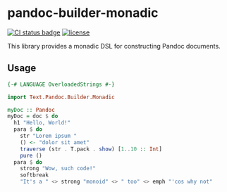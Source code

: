 # pandoc-builder-monadic


[![CI status badge](https://img.shields.io/github/actions/workflow/status/414owen/pandoc-builder-monadic/haskell-ci.yml)](https://github.com/414owen/pandoc-builder-monadic/actions/workflows/haskell-ci.yml) [![license](https://img.shields.io/github/license/414owen/pandoc-builder-monadic)](https://github.com/414owen/pandoc-builder-monadic/blob/master/LICENSE)

This library provides a monadic DSL for constructing Pandoc documents.

## Usage

```haskell
{-# LANGUAGE OverloadedStrings #-}

import Text.Pandoc.Builder.Monadic

myDoc :: Pandoc
myDoc = doc $ do
  h1 "Hello, World!"
  para $ do
    str "Lorem ipsum "
    () <- "dolor sit amet"
    traverse (str . T.pack . show) [1..10 :: Int]
    pure ()
  para $ do
    strong "Wow, such code!"
    softbreak
    "It's a " <> strong "monoid" <> " too" <> emph "'cos why not"
```
